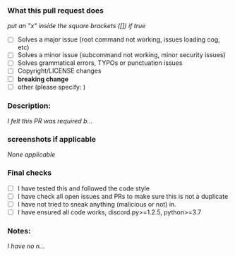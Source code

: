 ### What this pull request does
*put an "x" inside the square brackets ([]) if true*
- [ ] Solves a major issue (root command not working, issues loading cog, etc)
- [ ] Solves a minor issue (subcommand not working, minor security issues)
- [ ] Solves grammatical errors, TYPOs or punctuation issues
- [ ] Copyright/LICENSE changes
- [ ] **breaking change**
- [ ] other (please specify: )

### Description:
*I felt this PR was required b...*
### screenshots if applicable
*None applicable*
### Final checks
- [ ] I have tested this and followed the code style
- [ ] I have check all open issues and PRs to make sure this is not a duplicate
- [ ] I have not tried to sneak anything (malicious or not) in.
- [ ] I have ensured all code works, discord.py>=1.2.5, python>=3.7
### Notes:
*I have no n...*